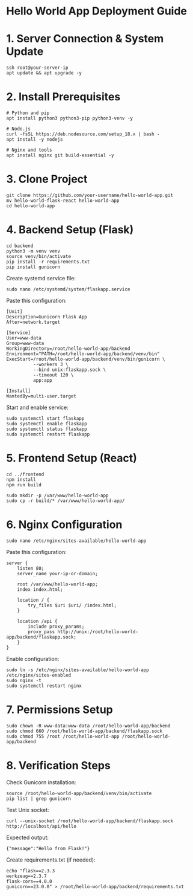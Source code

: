 # Hello World App Deployment Guide

# 1. Server Connection & System Update

```
ssh root@your-server-ip
apt update && apt upgrade -y
```

# 2. Install Prerequisites

```
# Python and pip
apt install python3 python3-pip python3-venv -y

# Node.js 
curl -fsSL https://deb.nodesource.com/setup_18.x | bash -
apt install -y nodejs 

# Nginx and tools
apt install nginx git build-essential -y
```

# 3. Clone Project

```
git clone https://github.com/your-username/hello-world-app.git
mv hello-world-flask-react hello-world-app
cd hello-world-app
```

# 4. Backend Setup (Flask)

```
cd backend
python3 -m venv venv
source venv/bin/activate
pip install -r requirements.txt
pip install gunicorn
```

Create systemd service file:

```
sudo nano /etc/systemd/system/flaskapp.service
```

Paste this configuration:

```
[Unit]
Description=Gunicorn Flask App
After=network.target

[Service]
User=www-data
Group=www-data
WorkingDirectory=/root/hello-world-app/backend
Environment="PATH=/root/hello-world-app/backend/venv/bin"
ExecStart=/root/hello-world-app/backend/venv/bin/gunicorn \
          --workers 3 \
          --bind unix:flaskapp.sock \
          --timeout 120 \
          app:app

[Install]
WantedBy=multi-user.target
```

Start and enable service:

```
sudo systemctl start flaskapp
sudo systemctl enable flaskapp
sudo systemctl status flaskapp
sudo systemctl restart flaskapp
```

# 5. Frontend Setup (React)

```
cd ../frontend
npm install
npm run build

sudo mkdir -p /var/www/hello-world-app
sudo cp -r build/* /var/www/hello-world-app/
```

# 6. Nginx Configuration

```
sudo nano /etc/nginx/sites-available/hello-world-app
```

Paste this configuration:

```
server {
    listen 80;
    server_name your-ip-or-domain;

    root /var/www/hello-world-app;
    index index.html;

    location / {
        try_files $uri $uri/ /index.html;
    }

    location /api {
        include proxy_params;
        proxy_pass http://unix:/root/hello-world-app/backend/flaskapp.sock;
    }
}
```

Enable configuration:

```
sudo ln -s /etc/nginx/sites-available/hello-world-app /etc/nginx/sites-enabled
sudo nginx -t
sudo systemctl restart nginx
```

# 7. Permissions Setup

```
sudo chown -R www-data:www-data /root/hello-world-app/backend
sudo chmod 660 /root/hello-world-app/backend/flaskapp.sock
sudo chmod 755 /root /root/hello-world-app /root/hello-world-app/backend
```

# 8. Verification Steps

Check Gunicorn installation:

```
source /root/hello-world-app/backend/venv/bin/activate
pip list | grep gunicorn
```

Test Unix socket:

```
curl --unix-socket /root/hello-world-app/backend/flaskapp.sock http://localhost/api/hello
```

Expected output: 

```
{"message":"Hello from Flask!"}
```

Create requirements.txt (if needed):

```
echo "flask==2.3.3
werkzeug==2.3.7
flask-cors==4.0.0
gunicorn==23.0.0" > /root/hello-world-app/backend/requirements.txt
```















